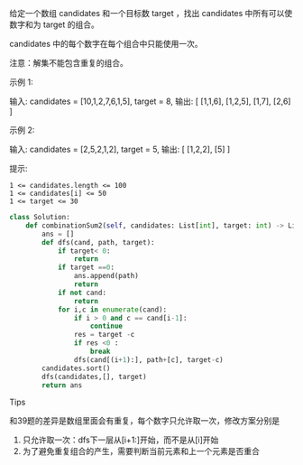 给定一个数组 candidates 和一个目标数 target ，找出 candidates 中所有可以使数字和为 target 的组合。

candidates 中的每个数字在每个组合中只能使用一次。

注意：解集不能包含重复的组合。 

 

示例 1:

输入: candidates = [10,1,2,7,6,1,5], target = 8,
输出:
[
[1,1,6],
[1,2,5],
[1,7],
[2,6]
]

示例 2:

输入: candidates = [2,5,2,1,2], target = 5,
输出:
[
[1,2,2],
[5]
]

 

提示:

    1 <= candidates.length <= 100
    1 <= candidates[i] <= 50
    1 <= target <= 30



```python
class Solution:
    def combinationSum2(self, candidates: List[int], target: int) -> List[List[int]]:
        ans = [] 
        def dfs(cand, path, target):
            if target< 0:
                return 
            if target ==0:
                ans.append(path)
                return 
            if not cand:
                return 
            for i,c in enumerate(cand):
                if i > 0 and c == cand[i-1]:
                    continue 
                res = target -c
                if res <0 :
                    break 
                dfs(cand[(i+1):], path+[c], target-c)
        candidates.sort() 
        dfs(candidates,[], target) 
        return ans 
```



Tips

和39题的差异是数组里面会有重复，每个数字只允许取一次，修改方案分别是

1. 只允许取一次：dfs下一层从[i+1:]开始，而不是从[i]开始
2. 为了避免重复组合的产生，需要判断当前元素和上一个元素是否重合